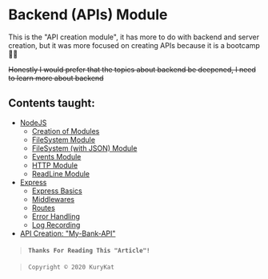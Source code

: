 # Backend (APIs) Module
This is the "API creation module", it has more to do with backend and server creation, but it was more focused on creating APIs because it is a bootcamp 🤷😂

~~Honestly I would prefer that the topics about backend be deepened, I need to learn more about backend~~

## Contents taught:
- [NodeJS](Exercícios/1-%20NODEJS/)
  - [Creation of Modules](Exercícios/1-%20NODEJS/1-%20modules/)
  - [FileSystem Module](Exercícios/1-%20NODEJS/2-%20FileSystem/)
  - [FileSystem (with JSON) Module](Exercícios/1-%20NODEJS/3-%20FileSystemJSON/)
  - [Events Module](Exercícios/1-%20NODEJS/4-%20Events/)
  - [HTTP Module](Exercícios/1-%20NODEJS/5-%20HTTP/)
  - [ReadLine Module](Exercícios/1-%20NODEJS/6-%20ReadLine/)
- [Express](Exercícios/2-%20Express/)
  - [Express Basics](Exercícios/2-%20Express/1-%20Express%20Básico/)
  - [Middlewares](Exercícios/2-%20Express/2-%20Middlewares/)
  - [Routes](Exercícios/2-%20Express/3-%20Routes/)
  - [Error Handling](Exercícios/2-%20Express/4-%20Tratamento%20de%20Erros/)
  - [Log Recording](Exercícios/2-%20Express/5-%20Gravação%20de%20Logs/)
- [API Creation: "My-Bank-API"](Exercícios/3-%20My-Bank-API/)

> #### ``Thanks For Reading This "Article"!``

>     Copyright © 2020 KuryKat